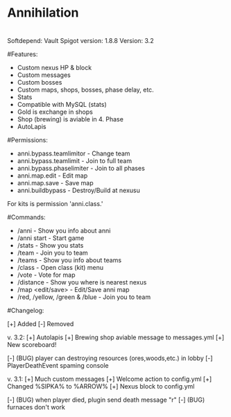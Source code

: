 # 
# Annihilation
# 

Softdepend: Vault
Spigot version: 1.8.8
Version: 3.2

#Features:
 - Custom nexus HP & block
 - Custom messages
 - Custom bosses
 - Custom maps, shops, bosses, phase delay, etc.
 - Stats
 - Compatible with MySQL (stats)
 - Gold is exchange in shops
 - Shop (brewing) is aviable in 4. Phase
 - AutoLapis

#Permissions:
 - anni.bypass.teamlimitor - Change team
 - anni.bypass.teamlimit - Join to full team
 - anni.bypass.phaselimiter - Join to all phases
 - anni.map.edit - Edit map
 - anni.map.save - Save map
 - anni.buildbypass - Destroy/Build at nexusu

For kits is permission 'anni.class.<KitName>'

#Commands:
 - /anni - Show you info about anni
 - /anni start - Start game
 - /stats - Show you stats
 - /team <name> - Join you to team 
 - /teams - Show you info about teams
 - /class - Open class (kit) menu
 - /vote <map> - Vote for map
 - /distance - Show you where is nearest nexus
 - /map <edit/save> <map name> - Edit/Save anni map
 - /red, /yellow, /green & /blue - Join you to team

#Changelog:

[+] Added
[-] Removed


v. 3.2:
[+] Autolapis
[+] Brewing shop aviable message to messages.yml
[+] New scoreboard!

[-] (BUG) player can destroying resources (ores,woods,etc.) in lobby
[-] PlayerDeathEvent spaming console

v. 3.1:
[+] Much custom messages
[+] Welcome action to config.yml
[+] Changed %SIPKA% to %ARROW%
[+] Nexus block to config.yml

[-] (BUG) when player died, plugin send death message "r"
[-] (BUG) furnaces don't work